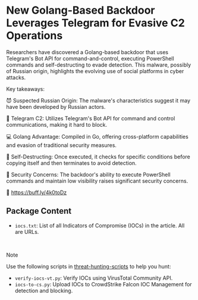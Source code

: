 # New Golang-Based Backdoor Leverages Telegram for Evasive C2 Operations

Researchers have discovered a Golang-based backdoor that uses Telegram's Bot API for command-and-control, executing PowerShell commands and self-destructing to evade detection. This malware, possibly of Russian origin, highlights the evolving use of social platforms in cyber attacks.

Key takeaways:

😈 Suspected Russian Origin: The malware's characteristics suggest it may have been developed by Russian actors.

📲 Telegram C2: Utilizes Telegram's Bot API for command and control communications, making it hard to block.

💻 Golang Advantage: Compiled in Go, offering cross-platform capabilities and evasion of traditional security measures.

🔄 Self-Destructing: Once executed, it checks for specific conditions before copying itself and then terminates to avoid detection.

🚨 Security Concerns: The backdoor's ability to execute PowerShell commands and maintain low visibility raises significant security concerns.

🔗 https://buff.ly/4k0toDz

## Package Content

- `iocs.txt`: List of all Indicators of Compromise (IOCs) in the article. All are URLs.

<br>

> [!NOTE]
> Use the following scripts in [threat-hunting-scripts](../../threat-hunting-scripts/) to help you hunt:
>
> - `verify-iocs-vt.py`: Verify IOCs using VirusTotal Community API.
> - `iocs-to-cs.py`: Upload IOCs to CrowdStrike Falcon IOC Management for detection and blocking.
